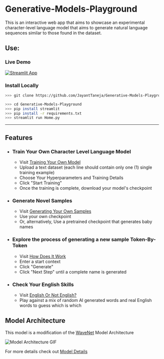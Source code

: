 # Generative-Models-Playground

This is an interactive web app that aims to showcase an experimental character-level language model that aims to generate natural language sequences similar to those found in the dataset.

## Use:

### Live Demo

[![Streamlit App](https://static.streamlit.io/badges/streamlit_badge_black_white.svg)](https://jayanttaneja-generative-models-playground.streamlit.app/)


### Install Locally 

```bash
>>> git clone https://github.com/JayantTaneja/Generative-Models-Playground.git

>>> cd Generative-Models-Playground
>>> pip install streamlit
>>> pip install -r requirements.txt
>>> streamlit run Home.py
```

---

## Features

- ### Train Your Own Character Level Language Model
    - Visit [Training Your Own Model](https://jayanttaneja-generative-models-playground.streamlit.app/Train)
    - Upload a text dataset (each line should contain only one (1) single training example)
    - Choose Your Hyperparameters and Training Details
    - Click "Start Training"
    - Once the training is complete, download your model's checkpoint

- ### Generate Novel Samples
    - Visit [Generating Your Own Samples](https://jayanttaneja-generative-models-playground.streamlit.app/Generate)
    - Use your own checkpoint 
    - Or, alternatively, Use a pretrained checkpoint that generates baby names

- ### Explore the process of generating a new sample Token-By-Token
    - Visit [How Does It Work](https://jayanttaneja-generative-models-playground.streamlit.app/How_Does_It_Work)
    - Enter a start context
    - Click "Generate"
    - Click "Next Step" until a complete name is generated

- ### Check Your English Skills
    - Visit [English Or Not English?](https://jayanttaneja-generative-models-playground.streamlit.app/English_Or_Not_English)
    - Play against a mix of random AI generated words and real English words to guess which is which 


## Model Architecture
This model is a modification of the [WaveNet](https://www.deepmind.com/blog/wavenet-a-generative-model-for-raw-audio) Model Architecture

![Model Architecture GIF](https://assets-global.website-files.com/621e749a546b7592125f38ed/62227b1d1dd26da452c9e160_unnamed-2.gif)

For more details check out [Model Details](https://jayanttaneja-generative-models-playground.streamlit.app/Model_Details)